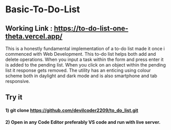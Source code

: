 # Basic-To-Do-List

## Working Link : https://to-do-list-one-theta.vercel.app/


This is a honestly fundamental implementation of a to-do list made it once i commenced with Web Development. This to-do list helps both add and delete operations. When you input a task within the form and press enter it is added to the pending list. When you click on an object within the pending list it response gets removed. The utility has an enticing using colour scheme both in daylight and dark mode and is also smartphone and tab responsive.
## Try it

#### 1) git clone https://github.com/devilcoder2209/to_do_list.git

#### 2) Open in any Code Editor preferably VS code and run with live server.
